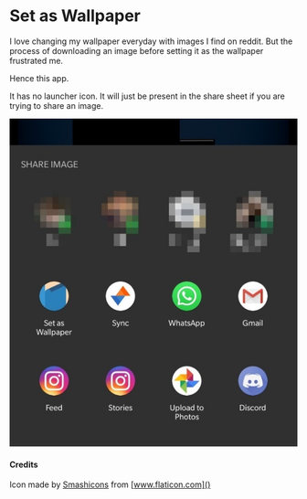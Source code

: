 # Set as Wallpaper

I love changing my wallpaper everyday with images I find on reddit. But the process of downloading an image before setting it as the wallpaper frustrated me. 

Hence this app. 

It has no launcher icon. It will just be present in the share sheet if you are trying to share an image.

![Screenshot 1](screenshots/Screenshot_1.jpg)

#### Credits
Icon made by [Smashicons](https://www.flaticon.com/authors/smashicons) from [www.flaticon.com]()